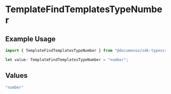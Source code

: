 # TemplateFindTemplatesTypeNumber

## Example Usage

```typescript
import { TemplateFindTemplatesTypeNumber } from "@documenso/sdk-typescript/models/operations";

let value: TemplateFindTemplatesTypeNumber = "number";
```

## Values

```typescript
"number"
```